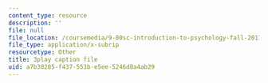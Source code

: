 ```yaml
---
content_type: resource
description: ''
file: null
file_location: /coursemedia/9-00sc-introduction-to-psychology-fall-2011/a7b38285f437553be5ee5246d8a4ab29_syXplPKQb_o.srt
file_type: application/x-subrip
resourcetype: Other
title: 3play caption file
uid: a7b38285-f437-553b-e5ee-5246d8a4ab29
---
```

